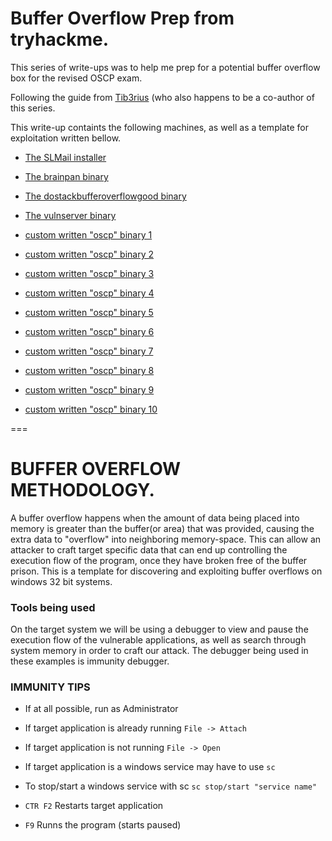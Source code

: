 # Buffer Overflow Prep from tryhackme.

This series of write-ups was to help me prep for a potential buffer overflow box for the revised OSCP exam.

Following the guide from [Tib3rius](https://github.com/Tib3rius/Pentest-Cheatsheets/blob/master/exploits/buffer-overflows.rst) (who also happens to be a co-author of this series.

This write-up containts the following machines, as well as a template for exploitation written bellow.

- [The SLMail installer](/TryHackMe/Buffer_Overflow_Prep/slmail.md)

- [The brainpan binary](/TryHackMe/Buffer_Overflow_Prep/brainpan.md)

- [The dostackbufferoverflowgood binary](/TryHackMe/Buffer_Overflow_Prep/dostackbufferoverflowgood.md)

- [The vulnserver binary](/TryHackMe/Buffer_Overflow_Prep/vulnserver.md)

- [custom written "oscp" binary 1](/TryHackMe/Buffer_Overflow_Prep/1.md)

- [custom written "oscp" binary 2](/TryHackMe/Buffer_Overflow_Prep/2.md)

- [custom written "oscp" binary 3](/TryHackMe/Buffer_Overflow_Prep/3.md)

- [custom written "oscp" binary 4](/TryHackMe/Buffer_Overflow_Prep/4.md)

- [custom written "oscp" binary 5](/TryHackMe/Buffer_Overflow_Prep/5.md)

- [custom written "oscp" binary 6](/TryHackMe/Buffer_Overflow_Prep/6.md)

- [custom written "oscp" binary 7](/TryHackMe/Buffer_Overflow_Prep/7.md)

- [custom written "oscp" binary 8](/TryHackMe/Buffer_Overflow_Prep/8.md)

- [custom written "oscp" binary 9](/TryHackMe/Buffer_Overflow_Prep/9.md)

- [custom written "oscp" binary 10](/TryHackMe/Buffer_Overflow_Prep/10.md)


===

# BUFFER OVERFLOW METHODOLOGY.

A buffer overflow happens when the amount of data being placed into memory is greater than the buffer(or area) that was provided, causing the extra data to "overflow" into neighboring memory-space. This can allow an attacker to craft target specific data that can end up controlling the execution flow of the program, once they have broken free of the buffer prison. This is a template for discovering and exploiting buffer overflows on windows 32 bit systems.

### Tools being used

On the target system we will be using a debugger to view and pause the execution flow of the vulnerable applications, as well as search through system memory in order to craft our attack. The debugger being used in these examples is immunity debugger.

### IMMUNITY TIPS

- If at all possible, run as Administrator

- If target application is already running `File -> Attach`

- If target application is not running `File -> Open`

- If target application is a windows service may have to use `sc`

- To stop/start a windows service with sc `sc stop/start "service name"`

- `CTR F2` Restarts target application

- `F9` Runns the program (starts paused)

